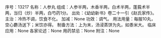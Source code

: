 序号：13217
名称：人参丸
组成：人参半两，木香半两，白术半两，蓬莪术半两，当归（炒）半两，白芍药1分。
出处：《幼幼新书》卷二十一引《赵氏家传》。
主治：冷热不调，饮食不化。
加减：None
功效：调气。
用法用量：每服10丸，空心麝汤送下；米饮亦得。
制备方法：上为末，汤浸蒸饼为丸，如黍米大。
临床应用：None
各家论述：None
用药禁忌：None
附注：None
